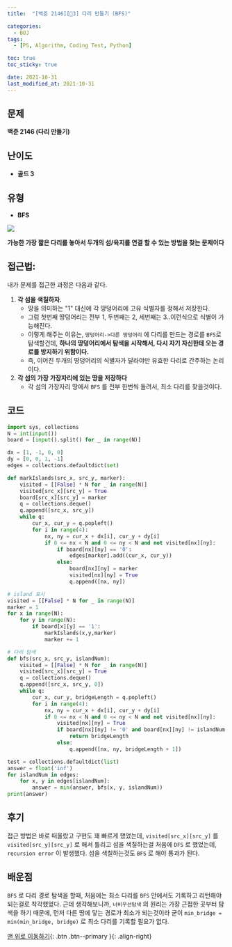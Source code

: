 ```yaml
---
title:  "[백준 2146][💛3] 다리 만들기 (BFS)" 

categories:
  - BOJ
tags:
  - [PS, Algorithm, Coding Test, Python]

toc: true
toc_sticky: true

date: 2021-10-31
last_modified_at: 2021-10-31
---
```


## 문제
**백준 2146 (다리 만들기)**
## 난이도
- **골드 3**
## 유형
- **BFS**


![](https://images.velog.io/images/junbangg/post/ae2bb195-0d0c-4d66-bccf-1fb07bb645b5/Screen%20Shot%202021-10-31%20at%2012.44.50%20PM.png)

**가능한 가장 짧은 다리를 놓아서 두개의 섬/육지를 연결 할 수 있는 방법을 찾는 문제이다**

## 접근법:

내가 문제를 접근한 과정은 다음과 같다.

1. **각 섬을 색칠하자.** 
	- 땅을 의미하는 "1" 대신에 각 땅덩어리에 고유 식별자를 정해서 저장한다.
    - 그럼 첫번째 땅덩어리는 전부 1, 두번째는 2, 세번째는 3..이런식으로 식별이 가능해진다.
    - 이렇게 해주는 이유는, `땅덩어리->다른 땅덩어리` 에 다리를 만드는 경로를 `BFS`로 탐색할건데,
    **하나의 땅덩어리에서 탐색을 시작해서, 다시 자기 자신한테 오는 경로를 방지하기 위함이다.**
    - 즉, 이어진 두개의 땅덩어리의 식별자가 달라야만 유효한 다리로 간주하는 논리이다.
2. **각 섬의 가장 가장자리에 있는 땅을 저장하다**
	- 각 섬의 가장자리 땅에서 `BFS` 를 전부 한번씩 돌려서, 최소 다리를 찾을것이다.

## 코드
```python
import sys, collections
N = int(input())
board = [input().split() for _ in range(N)]

dx = [1, -1, 0, 0]
dy = [0, 0, 1, -1]
edges = collections.defaultdict(set)

def markIslands(src_x, src_y, marker):
    visited = [[False] * N for _ in range(N)]
    visited[src_x][src_y] = True
    board[src_x][src_y] = marker
    q = collections.deque()
    q.append([src_x, src_y])
    while q:
        cur_x, cur_y = q.popleft()
        for i in range(4):
            nx, ny = cur_x + dx[i], cur_y + dy[i]
            if 0 <= nx < N and 0 <= ny < N and not visited[nx][ny]:
                if board[nx][ny] == '0':
                    edges[marker].add((cur_x, cur_y))
                else:
                    board[nx][ny] = marker
                    visited[nx][ny] = True
                    q.append([nx, ny])

# island 표시
visited = [[False] * N for _ in range(N)]
marker = 1
for x in range(N):
    for y in range(N):
        if board[x][y] == '1':
            markIslands(x,y,marker) 
            marker += 1

# 다리 탐색
def bfs(src_x, src_y, islandNum):
    visited = [[False] * N for _ in range(N)]
    visited[src_x][src_y] = True
    q = collections.deque()
    q.append([src_x, src_y, 0])
    while q:
        cur_x, cur_y, bridgeLength = q.popleft()
        for i in range(4):
            nx, ny = cur_x + dx[i], cur_y + dy[i]
            if 0 <= nx < N and 0 <= ny < N and not visited[nx][ny]:
                visited[nx][ny] = True
                if board[nx][ny] != '0' and board[nx][ny] != islandNum:
                    return bridgeLength
                else:
                    q.append([nx, ny, bridgeLength + 1])

test = collections.defaultdict(list)
answer = float('inf')
for islandNum in edges:
    for x, y in edges[islandNum]:
        answer = min(answer, bfs(x, y, islandNum))
print(answer)


```

## 후기
접근 방법은 바로 떠올랐고 구현도 꽤 빠르게 했었는데,
`visited[src_x][src_y]` 를 `visited[src_y][src_y]`
로 해서 틀리고
섬을 색칠하는걸 처음에 `DFS` 로 했었는데, `recursion error`  이 발생했다.
섬을 색칠하는것도 `BFS` 로 해야 통과가 된다.

## 배운점
`BFS` 로 다리 경로 탐색을 할때, 처음에는 최소 다리를 `BFS` 안에서도 기록하고 리턴해야되는걸로 착각했었다. 
근데 생각해보니까, `너비우선탐색` 의 원리는 가장 근접한 곳부터 탐색을 하기 때문에, 먼저 다른 땅에 닿는 경로가 최소가 되는것이라 굳이 `min_bridge = min(min_bridge, bridge)` 로 최소 다리를 기록할 필요가 없다.



[맨 위로 이동하기](#){: .btn .btn--primary }{: .align-right}